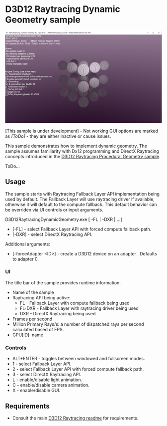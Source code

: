 # D3D12 Raytracing Dynamic Geometry sample
[![D3D12 Raytracing Dynamic Geometry GUI](Screenshot.png)](https://www.youtube.com/watch?v=GwAagGuwJRI "D3D12 Raytracing Dynamic Geometry")

[This sample is under development] - Not working GUI options are marked as *[ToDo]* - they are either inactive or cause issues.

This sample demonstrates how to implement dynamic geometry. The sample assumes familiarity with Dx12 programming and DirectX Raytracing concepts introduced in the [D3D12 Raytracing Procedural Geometry sample](../D3D12RaytracingProceduralGeometry/readme.md).

ToDo...

## Usage
The sample starts with Raytracing Fallback Layer API implementation being used by default. The Fallback Layer will use raytracing driver if available, otherwise it will default to the compute fallback. This default behavior can be overriden via UI controls or input arguments.

D3D12RaytracingDynamicGeometry.exe [ -FL | -DXR | ...]
* [-FL] - select Fallback Layer API with forced compute fallback path.
* [-DXR] - select DirectX Raytracing API.

Additional arguments:
  * [-forceAdapter \<ID>] - create a D3D12 device on an adapter <ID>. Defaults to adapter 0.

### UI
The title bar of the sample provides runtime information:
* Name of the sample
* Raytracing API being active:
  * FL - Fallback Layer with compute fallback being used
  * FL-DXR - Fallback Layer with raytracing driver being used
  * DXR - DirectX Raytracing being used
* Frames per second
* Million Primary Rays/s: a number of dispatched rays per second calculated based of FPS.
* GPU[ID]: name

### Controls
* ALT+ENTER - toggles between windowed and fullscreen modes.
* 1 - select Fallback Layer API.
* 2 - select Fallback Layer API with forced compute fallback path.
* 3 - select DirectX Raytracing API.
* L - enable/disable light animation.
* C - enable/disable camera animation.
* X - enable/disable GUI.

## Requirements
* Consult the main [D3D12 Raytracing readme](../../readme.md) for requirements.